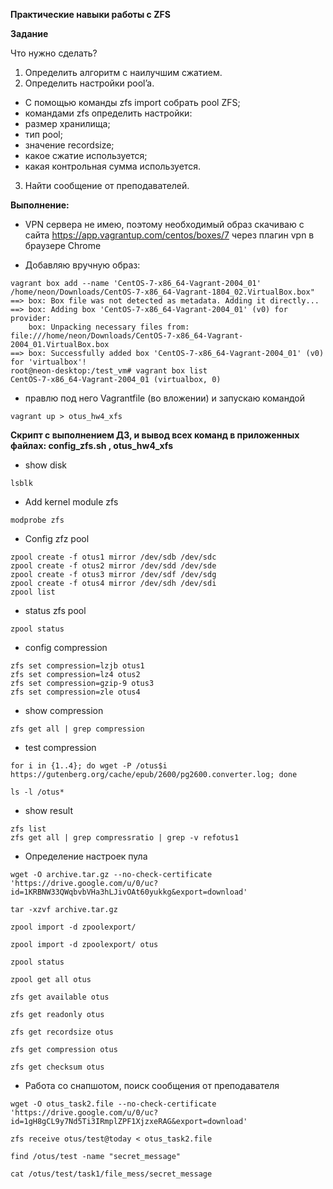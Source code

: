 **Практические навыки работы с ZFS**

**Задание**

Что нужно сделать?

1. Определить алгоритм с наилучшим сжатием.
2. Определить настройки pool’a.
- C помощью команды zfs import собрать pool ZFS;
- командами zfs определить настройки:
- размер хранилища;
- тип pool;
- значение recordsize;
- какое сжатие используется;
- какая контрольная сумма используется.
3. Найти сообщение от преподавателей.

**Выполнение:**

- VPN сервера не имею, поэтому необходимый образ скачиваю с сайта https://app.vagrantup.com/centos/boxes/7 через плагин vpn в браузере Chrome

- Добавляю вручную образ:
```
vagrant box add --name 'CentOS-7-x86_64-Vagrant-2004_01' /home/neon/Downloads/CentOS-7-x86_64-Vagrant-1804_02.VirtualBox.box"
==> box: Box file was not detected as metadata. Adding it directly...
==> box: Adding box 'CentOS-7-x86_64-Vagrant-2004_01' (v0) for provider: 
    box: Unpacking necessary files from: file:///home/neon/Downloads/CentOS-7-x86_64-Vagrant-2004_01.VirtualBox.box
==> box: Successfully added box 'CentOS-7-x86_64-Vagrant-2004_01' (v0) for 'virtualbox'!
root@neon-desktop:/test_vm# vagrant box list
CentOS-7-x86_64-Vagrant-2004_01 (virtualbox, 0)
```
- правлю под него Vagrantfile (во вложении) и запускаю командой 
```
vagrant up > otus_hw4_xfs
```
**Скрипт с выполнением ДЗ, и вывод всех команд в приложенных файлах: config_zfs.sh , otus_hw4_xfs**

- show disk
```
lsblk
```
- Add kernel module zfs
```
modprobe zfs
```
- Config zfz pool
```
zpool create -f otus1 mirror /dev/sdb /dev/sdc
zpool create -f otus2 mirror /dev/sdd /dev/sde
zpool create -f otus3 mirror /dev/sdf /dev/sdg
zpool create -f otus4 mirror /dev/sdh /dev/sdi
zpool list
````

- status zfs pool
```
zpool status
```
- config compression
```
zfs set compression=lzjb otus1
zfs set compression=lz4 otus2
zfs set compression=gzip-9 otus3
zfs set compression=zle otus4
```
- show compression
```
zfs get all | grep compression
```

- test compression
```
for i in {1..4}; do wget -P /otus$i https://gutenberg.org/cache/epub/2600/pg2600.converter.log; done

ls -l /otus*
```
- show result
```
zfs list
zfs get all | grep compressratio | grep -v refotus1
```
- Определение настроек пула
```
wget -O archive.tar.gz --no-check-certificate 'https://drive.google.com/u/0/uc?id=1KRBNW33QWqbvbVHa3hLJivOAt60yukkg&export=download'

tar -xzvf archive.tar.gz

zpool import -d zpoolexport/

zpool import -d zpoolexport/ otus

zpool status

zpool get all otus

zfs get available otus

zfs get readonly otus

zfs get recordsize otus

zfs get compression otus

zfs get checksum otus
```
- Работа со снапшотом, поиск сообщения от преподавателя
```
wget -O otus_task2.file --no-check-certificate 'https://drive.google.com/u/0/uc?id=1gH8gCL9y7Nd5Ti3IRmplZPF1XjzxeRAG&export=download'

zfs receive otus/test@today < otus_task2.file

find /otus/test -name "secret_message"

cat /otus/test/task1/file_mess/secret_message
```
